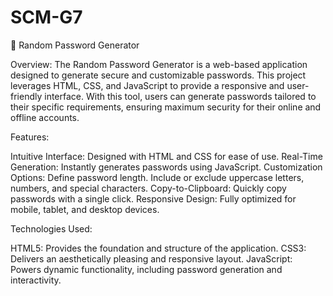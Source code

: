 # SCM-G7
🔐 Random Password Generator

Overview:
The Random Password Generator is a web-based application designed to generate secure and customizable passwords. This project leverages HTML, CSS, and JavaScript to provide a responsive and user-friendly interface. With this tool, users can generate passwords tailored to their specific requirements, ensuring maximum security for their online and offline accounts.


Features:

Intuitive Interface: Designed with HTML and CSS for ease of use.
Real-Time Generation: Instantly generates passwords using JavaScript.
Customization Options:
Define password length.
Include or exclude uppercase letters, numbers, and special characters.
Copy-to-Clipboard: Quickly copy passwords with a single click.
Responsive Design: Fully optimized for mobile, tablet, and desktop devices.





Technologies Used:

HTML5: Provides the foundation and structure of the application.
CSS3: Delivers an aesthetically pleasing and responsive layout.
JavaScript: Powers dynamic functionality, including password generation and interactivity.

